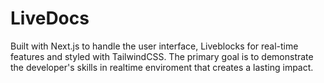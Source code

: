 # LiveDocs
 Built with Next.js to handle the user interface, Liveblocks for real-time features and styled with TailwindCSS. The primary goal is to demonstrate the developer's skills in realtime enviroment that creates a lasting impact.

